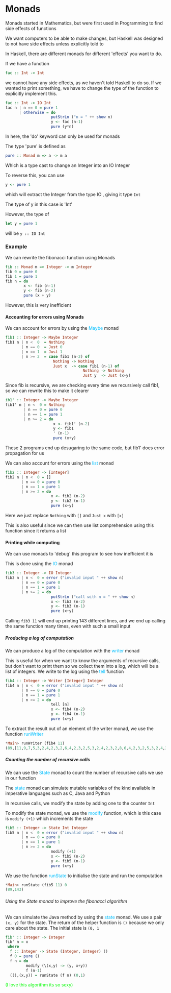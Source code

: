 # Monads

Monads started in Mathematics, but were first used in Programming to find side effects of functions

We want computers to be able to make changes, but Haskell was designed to not have side effects unless explicitly told to

In Haskell, there are different monads for different 'effects' you want to do.

If we have a function
```haskell
fac :: Int -> Int
```
we cannot have any side effects, as we haven't told Haskell to do so. If we wanted to print something, we have to change the type of the function to explicitly implement this.
```haskell
fac :: Int -> IO Int
fac n | n == 0 = pure 1
	  | otherwise = do
					putStrLn ("n = " ++ show n)
					y <- fac (n-1)
					pure (y*n)
```
In here, the 'do' keyword can only be used for monads

The type 'pure' is defined as
```haskell
pure :: Monad m => a -> m a
```
Which is a type cast to change an Integer into an IO Integer

To reverse this, you can use
```haskell
y <- pure 1
```
which will extract the Integer from the type IO , giving it type `Int`

The type of y in this case is 'Int'

However, the type of 
```haskell
let y = pure 1
```
will be `y :: IO Int`
### Example
We can rewrite the fibonacci function using Monads
```haskell
fib :: Monad m => Integer -> m Integer
fib 0 = pure 0
fib 1 = pure 1
fib n = do
		x <- fib (n-1)
		y <- fib (n-2)
		pure (x + y)
```
However, this is very inefficient

#### Accounting for errors using Monads
We can account for errors by using the <span style="color:#00bfff">Maybe</span> monad
```haskell
fib1 :: Integer -> Maybe Integer
fib1 n | n <  0  = Nothing
       | n == 0  = Just 0
       | n == 1  = Just 1
       | n >= 2  = case fib1 (n-2) of
                     Nothing -> Nothing
                     Just x  -> case fib1 (n-1) of
                                  Nothing -> Nothing
                                  Just y  -> Just (x+y)

```
Since fib is recursive, we are checking every time we recursively call fib1, so we can rewrite this to make it clearer
```haskell
ib1' :: Integer -> Maybe Integer
fib1' n | n <  0 = Nothing
        | n == 0 = pure 0
        | n == 1 = pure 1
        | n >= 2 = do
                     x <- fib1' (n-2)
                     y <- fib1
                     ' (n-1)
                     pure (x+y)
```
These 2 programs end up desugaring to the same code, but fib1' does error propagation for us

We can also account for errors using the <span style="color:#00bfff">list</span> monad
```haskell
fib2 :: Integer -> [Integer]
fib2 n | n <  0 = []
       | n == 0 = pure 0
       | n == 1 = pure 1
       | n >= 2 = do
                    x <- fib2 (n-2)
                    y <- fib2 (n-1)
                    pure (x+y)
```
Here we just replace `Nothing` with `[]` and `Just x` with `[x]`

This is also useful since we can then use list comprehension using this function since it returns a list

#### Printing while computing
We can use monads to 'debug' this program to see how inefficient it is

This is done using the <span style="color:#00bfff">IO</span> monad
```haskell
fib3 :: Integer -> IO Integer
fib3 n | n <  0 = error ("invalid input " ++ show n)
       | n == 0 = pure 0
       | n == 1 = pure 1
       | n >= 2 = do
                    putStrLn ("call with n = " ++ show n)
                    x <- fib3 (n-2)
                    y <- fib3 (n-1)
                    pure (x+y)
```
Calling `fib3 11` will end up printing 143 different lines, and we end up calling the same function many times, even with such a small input

##### Producing a log of computation
We can produce a log of the computation with the <span style="color:#00bfff">writer</span> monad

This is useful for when we want to know the arguments of recursive calls, but don't want to print them so we collect them into a log, which will be a list of integers. We write to the log using the <span style="color:#00bfff">tell</span> function
```haskell
fib4 :: Integer -> Writer [Integer] Integer
fib4 n | n <  0 = error ("invalid input " ++ show n)
       | n == 0 = pure 0
       | n == 1 = pure 1
       | n >= 2 = do
                    tell [n]
                    x <- fib4 (n-2)
                    y <- fib4 (n-1)
                    pure (x+y)
```

To extract the result out of an element of the writer monad, we use the function <span style="color:#00bfff">runWriter</span>
```haskell
*Main> runWriter (fib4 11)
(89,[11,9,7,5,3,2,4,2,3,2,6,4,2,3,2,5,3,2,4,2,3,2,8,6,4,2,3,2,5,3,2,4,2,3,2,7,5,3,2,4,2,3,2,6,4,2,3,2,5,3,2,4,2,3,2,10,8,6,4,2,3,2,5,3,2,4,2,3,2,7,5,3,2,4,2,3,2,6,4,2,3,2,5,3,2,4,2,3,2,9,7,5,3,2,4,2,3,2,6,4,2,3,2,5,3,2,4,2,3,2,8,6,4,2,3,2,5,3,2,4,2,3,2,7,5,3,2,4,2,3,2,6,4,2,3,2,5,3,2,4,2,3,2])
```
##### Counting the number of recursive calls
We can use the <span style="color:#00bfff">State</span> monad to count the number of recursive calls we use in our function

The <span style="color:#00bfff">state</span> monad can simulate mutable variables of the kind available in imperative languages such as C, Java and Python

In recursive calls, we modify the state by adding one to the counter `Int`

To modify the state monad, we use the <span style="color:#00bfff">modify</span> function, which is this case is `modify (+1)` which increments the state
```haskell
fib5 :: Integer -> State Int Integer
fib5 n | n <  0 = error ("invalid input " ++ show n)
       | n == 0 = pure 0
       | n == 1 = pure 1
       | n >= 2 = do
                    modify (+1)
                    x <- fib5 (n-2)
                    y <- fib5 (n-1)
                    pure (x+y)
```

We use the function <span style="color:#00bfff">runState</span> to initialise the state and run the computation
```haskell
*Main> runState (fib5 11) 0
(89,143)
```
###### Using the State monad to improve the fibonacci algorithm
We can simulate the Java method by using the <span style="color:#00bfff">state</span> monad. We use a pair `(x, y)` for the state. The return of the helper function is `()` because we only care about the state. The initial state is `(0, 1`
```haskell
fib' :: Integer -> Integer
fib' n = x
 where
  f :: Integer -> State (Integer, Integer) ()
  f 0 = pure ()
  f n = do
         modify (\(x,y) -> (y, x+y))
         f (n-1)
  ((),(x,y)) = runState (f n) (0,1)
```
<span style="color:#00fc00">(I love this algorithm its so sexy)</span>